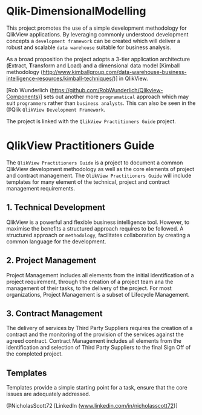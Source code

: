 # Qlik-DimensionalModelling
This project promotes the use of a simple development methodology for QlikView applications. By leveraging commonly understood development concepts a `development framework` can be created which will deliver a robust and scalable `data warehouse` suitable for business analysis.  

As a broad proposition the project adopts a 3-tier application architecture (**E**xtract, **T**ransform and **L**oad) and a dimensional data model [Kimball methodology (http://www.kimballgroup.com/data-warehouse-business-intelligence-resources/kimball-techniques/)] in QlikView.  

[Rob Wunderlich (https://github.com/RobWunderlich/Qlikview-Components)] sets out another more `programatical` approach which may suit `programmers` rather than `business analysts`. This can also be seen in the @Qlik `QlikView Development Framework`. 

The project is linked with the `QlikView Practitioners Guide` project. 

# QlikView Practitioners Guide
The `QlikView Practitioners Guide` is a project to document a common QlikView development methodology as well as the core elements of project and contract management.  The `QlikView Practitioners Guide` will include templates for many element of the technical, project and contract management requirements.

## 1. Technical Development
QlikView is a powerful and flexible business intelligence tool.  However, to maximise the benefits a structured approach requires to be followed.  A structured approach or `methodology`, facilitates collaboration by creating a common language for the development.  

## 2. Project Management
Project Management includes all elements from the initial identification of a project requirement, through the creation of a project team ana the management of their tasks, to the delivery of the project.  For most organizations, Project Management is a subset of Lifecycle Management.

## 3. Contract Management
The delivery of services by Third Party Suppliers requires the creation of a contract and the monitoring of the provision of the services against the agreed contract.  Contract Management includes all elements from the identification and selection of Third Party Suppliers to the final Sign Off of the completed project. 

## Templates
Templates provide a simple starting point for a task, ensure that the core issues are adequately addressed.


@NicholasScott72
[LinkedIn (www.linkedin.com/in/nicholasscott72)]
